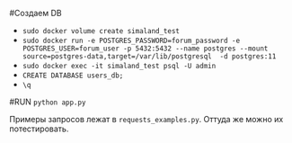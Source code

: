 #Создаем DB

- `sudo docker volume create simaland_test`  
- `sudo docker run -e POSTGRES_PASSWORD=forum_password -e POSTGRES_USER=forum_user -p 5432:5432 --name postgres --mount source=postgres-data,target=/var/lib/postgresql  -d postgres:11`  
- `sudo docker exec -it simaland_test psql -U admin`  
- `CREATE DATABASE users_db;`  
- `\q`  

#RUN
`python app.py`  

Примеры запросов лежат в `requests_examples.py`. Оттуда же можно их потестировать.
